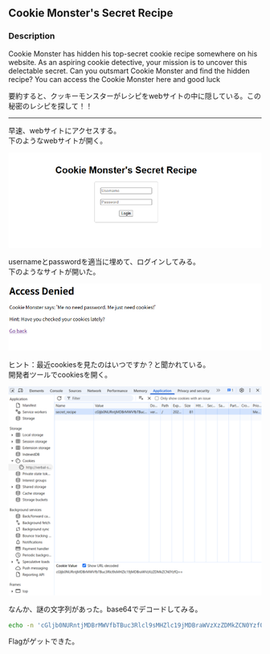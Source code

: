 ## Cookie Monster's Secret Recipe

### Description 

Cookie Monster has hidden his top-secret cookie recipe somewhere on his website. As an aspiring cookie detective, your mission is to uncover this delectable secret. Can you outsmart Cookie Monster and find the hidden recipe?
You can access the Cookie Monster here and good luck

要約すると、クッキーモンスターがレシピをwebサイトの中に隠している。この秘密のレシピを探して！！


---

早速、webサイトにアクセスする。  
下のようなwebサイトが開く。

![](./cookie_monster(1).png)

usernameとpasswordを適当に埋めて、ログインしてみる。  
下のようなサイトが開いた。

![](./cookie_monster(2).png)

ヒント：最近cookiesを見たのはいつですか？と聞かれている。  
開発者ツールでcookiesを開く。

![](./cookie_monster(3).png)

なんか、謎の文字列があった。base64でデコードしてみる。  
```bash
echo -n 'cGljb0NURntjMDBrMWVfbTBuc3Rlcl9sMHZlc19jMDBraWVzXzZDMkZCN0YzfQ==' | base64 -d
```

Flagがゲットできた。